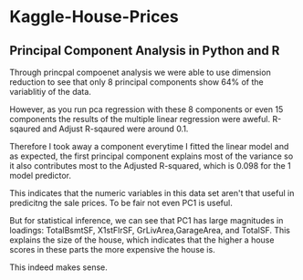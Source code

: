 # Kaggle-House-Prices
## Principal Component Analysis in Python and R

Through princpal compoenet analysis we were able to use dimension reduction to see that only 8 principal components show 64% of the variablitiy of the data. 

However, as you run pca regression with these 8 components or even 15 components the results of the multiple linear regression were aweful. R-sqaured and Adjust R-sqaured were around 0.1.

Therefore I took away a component everytime I fitted the linear model and as expected, the first principal component explains most of the variance so it also contributes most to the Adjusted R-squared, which is 0.098 for the 1 model predictor. 

This indicates that the numeric variables in this data set aren't that useful in predicitng the sale prices. To be fair not even PC1 is useful. 

But for statistical inference, we can see that PC1 has large magnitudes in loadings: TotalBsmtSF, X1stFlrSF, GrLivArea,GarageArea, and TotalSF. This explains the size of the house, which indicates that the higher a house scores in these parts the more expensive the house is.

This indeed makes sense.

